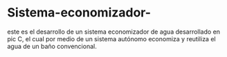 # Sistema-economizador-
este es el desarrollo de un sistema economizador de agua desarrollado en  pic C, el cual por medio de un sistema autónomo economiza y reutiliza el agua de un baño convencional. 
